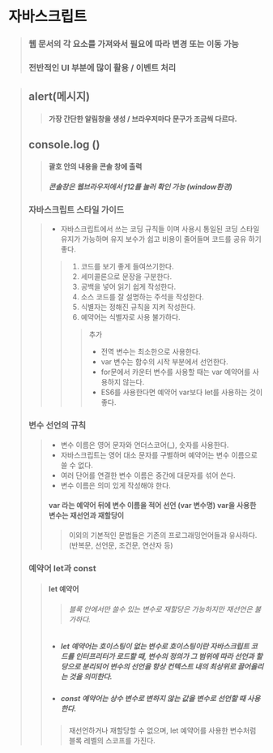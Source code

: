# 자바스크립트

> ### 웹 문서의 각 요소를 가져와서 필요에 따라 변경 또는 이동 가능
>
> ### 전반적인 UI 부분에 많이 활용 / 이벤트 처리

> ## alert(메시지)
>
> > #### 가장 간단한 알림창을 생성 / 브라우저마다 문구가 조금씩 다르다.
>
> ## console.log ()
>
> > #### 괄호 안의 내용을 콘솔 창에 출력 
> >
> > ##### 콘솔창은 웹브라우저에서 f12를 눌러 확인 가능 (window환경)
>
> ### 자바스크립트 스타일 가이드
>
> > - 자바스크립트에서 쓰는 코딩 규칙들 이며 사용시 통일된 코딩 스타일 유지가 가능하며 유지 보수가 쉽고 비용이 줄어들며 코드를 공유 하기 좋다.
> >
> > > 1.  코드를 보기 좋게 들여쓰기한다.
> > > 2.  세미콜론으로 문장을 구분한다.
> > > 3.  공백을 넣어 읽기 쉽게 작성한다.
> > > 4. 소스 코드를 잘 설명하는 주석을 작성한다.
> > > 5. 식별자는 정해진 규칙을 지켜 작성한다.
> > > 6. 예약어는 식별자로 사용 불가하다.
> > >
> > > > 추가
> > > >
> > > > - 전역 변수는 최소한으로 사용한다.
> > > > - var 변수는 함수의 시작 부분에서 선언한다.
> > > > - for문에서 카운터 변수를 사용할 때는 var 예약어를 사용하지 않는다.
> > > > - ES6를 사용한다면 예약어 var보다 let를 사용하는 것이 좋다.
>
> ### 변수 선언의 규칙
>
> > - 변수 이름은 영어 문자와 언더스코어(_), 숫자를 사용한다.
> > - 자바스크립트는 영어 대소 문자를 구별하며 예약어는 변수 이름으로 쓸 수 없다.
> > - 여러 단어를 연결한 변수 이름은 중간에 대문자를 섞어 쓴다.
> > - 변수 이름은 의미 있게 작성해야 한다.
> >
> > #### var 라는 예약어 뒤에 변수 이름을 적어 선언 (var 변수명) var을 사용한 변수는 재선언과 재할당이 
> >
> > > 이외의 기본적인 문법들은 기존의 프로그래밍언어들과 유사하다. (반복문, 선언문, 조건문, 연산자 등)
>
> ### 예약어 let과 const
>
> > #### let 예약어
> >
> > > ###### 블록 안에서만 쓸수 있는 변수로 재할당은 가능하지만 재선언은 불가하다.
> >
> > - ##### let 예약어는 호이스팅이 없는 변수로 호이스팅이란 자바스크립트 코드를 인터프리터가 로드할 때, 변수의 정의가 그 범위에 따라 선언과 할당으로 분리되어 변수의 선언을 항상 컨텍스트 내의 최상위로 끌어올리는 것을 의미한다.
> >
> > - ##### const 예약어는 상수 변수로 변하지 않는 값을 변수로 선언할 때 사용한다. 
> >
> > > 재선언하거나 재할당할 수 없으며, let 예약어를 사용한 변수처럼 블록 레벨의 스코프를 가진다.



